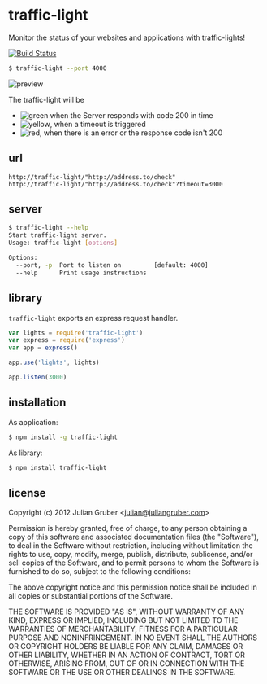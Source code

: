# traffic-light

Monitor the status of your websites and applications with traffic-lights!

[![Build Status](https://secure.travis-ci.org/juliangruber/traffic-light.png)](http://travis-ci.org/juliangruber/traffic-light)

```bash
$ traffic-light --port 4000
```

![preview](http://f.cl.ly/items/3E2r0E0F3G0C3r0A0T3X/Screen%20Shot%202013-01-14%20at%205.57.58%20PM.png)

The traffic-light will be

* ![green](https://raw.github.com/juliangruber/traffic-light/master/images/green.png) when the Server responds with code 200 in time
* ![yellow](https://raw.github.com/juliangruber/traffic-light/master/images/yellow.png), when a timeout is triggered
* ![red](https://raw.github.com/juliangruber/traffic-light/master/images/red.png), when there is an error or the response code isn't 200

## url

```
http://traffic-light/"http://address.to/check"
http://traffic-light/"http://address.to/check"?timeout=3000
```

## server

```bash
$ traffic-light --help
Start traffic-light server.
Usage: traffic-light [options]

Options:
  --port, -p  Port to listen on         [default: 4000]
  --help      Print usage instructions

```

## library

`traffic-light` exports an express request handler.

```js
var lights = require('traffic-light')
var express = require('express')
var app = express()

app.use('lights', lights)

app.listen(3000)
```

## installation

As application:

```bash
$ npm install -g traffic-light
```

As library:

```bash
$ npm install traffic-light
```

## license

Copyright (c) 2012 Julian Gruber &lt;julian@juliangruber.com&gt;

Permission is hereby granted, free of charge, to any person obtaining a copy of this software and associated documentation files (the "Software"), to deal in the Software without restriction, including without limitation the rights to use, copy, modify, merge, publish, distribute, sublicense, and/or sell copies of the Software, and to permit persons to whom the Software is furnished to do so, subject to the following conditions:

The above copyright notice and this permission notice shall be included in all copies or substantial portions of the Software.

THE SOFTWARE IS PROVIDED "AS IS", WITHOUT WARRANTY OF ANY KIND, EXPRESS OR IMPLIED, INCLUDING BUT NOT LIMITED TO THE WARRANTIES OF MERCHANTABILITY, FITNESS FOR A PARTICULAR PURPOSE AND NONINFRINGEMENT. IN NO EVENT SHALL THE AUTHORS OR COPYRIGHT HOLDERS BE LIABLE FOR ANY CLAIM, DAMAGES OR OTHER LIABILITY, WHETHER IN AN ACTION OF CONTRACT, TORT OR OTHERWISE, ARISING FROM, OUT OF OR IN CONNECTION WITH THE SOFTWARE OR THE USE OR OTHER DEALINGS IN THE SOFTWARE.
